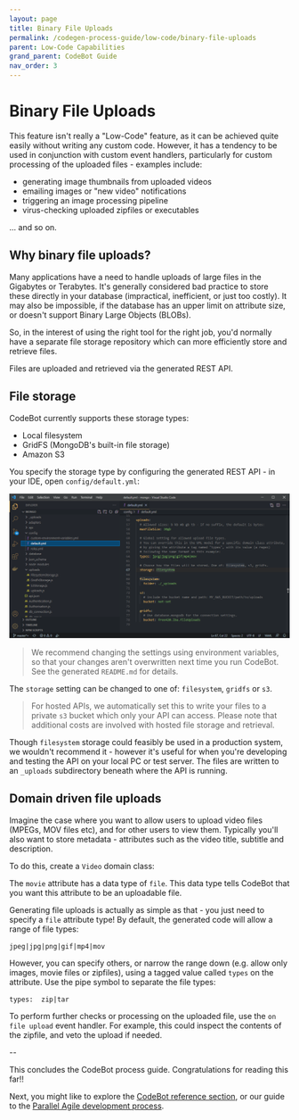 ```yaml
---
layout: page
title: Binary File Uploads
permalink: /codegen-process-guide/low-code/binary-file-uploads
parent: Low-Code Capabilities
grand_parent: CodeBot Guide
nav_order: 3
---
```


# Binary File Uploads

This feature isn't really a "Low-Code" feature, as it can be achieved quite easily without writing any custom code. However, it has a tendency to be used in conjunction with custom event handlers, particularly for custom processing of the uploaded files - examples include:

* generating image thumbnails from uploaded videos
* emailing images or "new video" notifications
* triggering an image processing pipeline
* virus-checking uploaded zipfiles or executables

... and so on.

## Why binary file uploads?

Many applications have a need to handle uploads of large files in the Gigabytes or Terabytes. It's generally considered bad practice to store these directly in your database (impractical, inefficient, or just too costly). It may also be impossible, if the database has an upper limit on attribute size, or doesn't support Binary Large Objects (BLOBs).

So, in the interest of using the right tool for the right job, you'd normally have a separate file storage repository which can more efficiently store and retrieve files.

Files are uploaded and retrieved via the generated REST API.


## File storage

CodeBot currently supports these storage types:

* Local filesystem
* GridFS (MongoDB's built-in file storage)
* Amazon S3

You specify the storage type by configuring the generated REST API - in your IDE, open `config/default.yml`:

![Configuring file uploads](../../images/low-code/file-uploads-config.png "Configuring file uploads")

> We recommend changing the settings using environment variables, so that your changes aren't overwritten next time you run CodeBot. See the generated `README.md` for details.

The `storage` setting can be changed to one of: `filesystem`, `gridfs` or `s3`.

> For hosted APIs, we automatically set this to write your files to a private `s3` bucket which only your API can access. Please note that additional costs are involved with hosted file storage and retrieval.

Though `filesystem` storage could feasibly be used in a production system, we wouldn't recommend it - however it's useful for when you're developing and testing the API on your local PC or test server. The files are written to an `_uploads` subdirectory beneath where the API is running.


## Domain driven file uploads

Imagine the case where you want to allow users to upload video files (MPEGs, MOV files etc), and for other users to view them.  Typically you'll also want to store metadata - attributes such as the video title, subtitle and description.

To do this, create a `Video` domain class:


The `movie` attribute has a data type of `file`. This data type tells CodeBot that you want this attribute to be an uploadable file.

Generating file uploads is actually as simple as that - you just need to specify a `file` attribute type! By default, the generated code will allow a range of file types:

```
jpeg|jpg|png|gif|mp4|mov
```

However, you can specify others, or narrow the range down (e.g. allow only images, movie files or zipfiles), using a tagged value called `types` on the attribute. Use the pipe symbol to separate the file types:

```
types:  zip|tar
```

To perform further checks or processing on the uploaded file, use the `on file upload` event handler. For example, this could inspect the contents of the zipfile, and veto the upload if needed.


--

This concludes the CodeBot process guide. Congratulations for reading this far!!

Next, you might like to explore the [CodeBot reference section](../../codebot-reference/), or our guide to the [Parallel Agile development process](../../parallel-agile-process-guide/).
